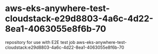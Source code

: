 # aws-eks-anywhere-test-cloudstack-e29d8803-4a6c-4d22-8ea1-4063055e8f6b-70
repository for use with E2E test job aws-eks-anywhere-test-cloudstack:e29d8803-4a6c-4d22-8ea1-4063055e8f6b-70
